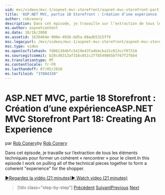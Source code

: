 ```yaml
---
uid: mvc/videos/mvc-1/aspnet-mvc-storefront/aspnet-mvc-storefront-part-18-creating-an-experience
title: 'ASP.NET MVC, partie 18 Storefront : Création d’une expérience | Microsoft Docs'
author: robconery
description: Dans cet épisode, je travaille sur l’extraction de tous les éléments techniques pour former un cohérent « rencontrer » pour le client.
ms.author: aspnetcontent
ms.date: 10/16/2008
ms.assetid: 1636464e-900e-4926-bd5a-88adb5315ff9
msc.legacyurl: /mvc/videos/mvc-1/aspnet-mvc-storefront/aspnet-mvc-storefront-part-18-creating-an-experience
msc.type: video
ms.openlocfilehash: fd061364bfc5419e43fa4b4cba15c013ccf07310
ms.sourcegitcommit: b28cd0313af316c051c2ff8549865bff67f2fbb4
ms.translationtype: MT
ms.contentlocale: fr-FR
ms.lasthandoff: 07/05/2018
ms.locfileid: "37804330"
---
```

<a name="aspnet-mvc-storefront-part-18-creating-an-experience"></a><span data-ttu-id="2245d-103">ASP.NET MVC, partie 18 Storefront : Création d’une expérience</span><span class="sxs-lookup"><span data-stu-id="2245d-103">ASP.NET MVC Storefront Part 18: Creating An Experience</span></span>
====================
<span data-ttu-id="2245d-104">par [Rob Conery](https://github.com/robconery)</span><span class="sxs-lookup"><span data-stu-id="2245d-104">by [Rob Conery](https://github.com/robconery)</span></span>

<span data-ttu-id="2245d-105">Dans cet épisode, je travaille sur l’extraction de tous les éléments techniques pour former un cohérent « rencontrer » pour le client.</span><span class="sxs-lookup"><span data-stu-id="2245d-105">In this episode I work on pulling all of the technical pieces together to form a coherent "experience" for the shopper.</span></span>

[<span data-ttu-id="2245d-106">&#9654;Regardez la vidéo (21 minutes)</span><span class="sxs-lookup"><span data-stu-id="2245d-106">&#9654; Watch video (21 minutes)</span></span>](https://channel9.msdn.com/Blogs/ASP-NET-Site-Videos/aspnet-mvc-storefront-part-18-creating-an-experience)

> [!div class="step-by-step"]
> <span data-ttu-id="2245d-107">[Précédent](aspnet-mvc-storefront-part-17-checkout-with-jeff-atwood.md)
> [Suivant](aspnet-mvc-storefront-part-19-processing-orders-with-windows-workflow.md)</span><span class="sxs-lookup"><span data-stu-id="2245d-107">[Previous](aspnet-mvc-storefront-part-17-checkout-with-jeff-atwood.md)
[Next](aspnet-mvc-storefront-part-19-processing-orders-with-windows-workflow.md)</span></span>
